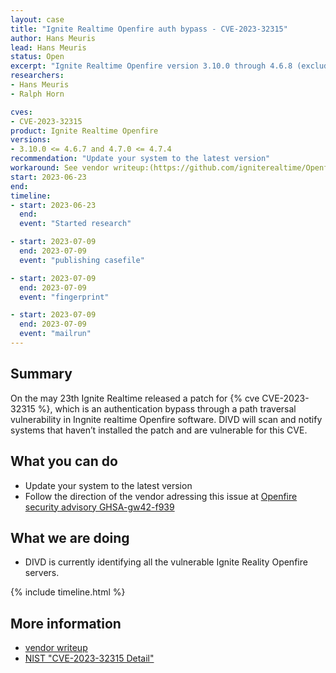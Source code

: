 ```yaml
---
layout: case
title: "Ignite Realtime Openfire auth bypass - CVE-2023-32315"
author: Hans Meuris
lead: Hans Meuris
status: Open
excerpt: "Ignite Realtime Openfire version 3.10.0 through 4.6.8 (excluded) and 4.7.0 to 4.7.5 (excluded) are vulnerable to a Path traversal vulnerability"
researchers:
- Hans Meuris
- Ralph Horn

cves:
- CVE-2023-32315
product: Ignite Realtime Openfire
versions: 
- 3.10.0 <= 4.6.7 and 4.7.0 <= 4.7.4
recommendation: "Update your system to the latest version"
workaround: See vendor writeup:(https://github.com/igniterealtime/Openfire/security/advisories/GHSA-gw42-f939-fhvmA)
start: 2023-06-23
end: 
timeline:
- start: 2023-06-23
  end: 
  event: "Started research"

- start: 2023-07-09
  end: 2023-07-09
  event: "publishing casefile"

- start: 2023-07-09
  end: 2023-07-09
  event: "fingerprint"

- start: 2023-07-09
  end: 2023-07-09
  event: "mailrun"
---
```


## Summary
On the may 23th Ignite Realtime released a patch for {% cve CVE-2023-32315 %}, which is an authentication bypass through a path traversal vulnerability in Ingnite realtime Openfire software. DIVD will scan and notify systems that haven’t installed the patch and are vulnerable for this CVE.

## What you can do

* Update your system to the latest version
* Follow the direction of the vendor adressing this issue at 
  [Openfire security advisory GHSA-gw42-f939](https://github.com/igniterealtime/Openfire/security/advisories/GHSA-gw42-f939-fhvm)

## What we are doing

* DIVD is currently identifying all the vulnerable Ignite Reality Openfire servers.

{% include timeline.html %}

## More information

* [vendor writeup](https://github.com/igniterealtime/Openfire/security/advisories/GHSA-gw42-f939-fhvm)
* [NIST "CVE-2023-32315 Detail"](https://nvd.nist.gov/vuln/detail/CVE-2023-32315)

